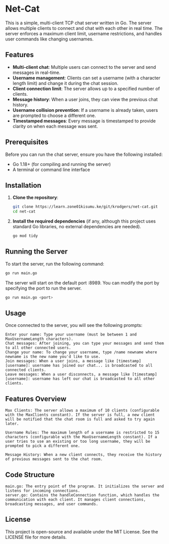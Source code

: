 # Net-Cat

This is a simple, multi-client TCP chat server written in Go. The server allows multiple clients to connect and chat with each other in real time. The server enforces a maximum client limit, username restrictions, and handles user commands like changing usernames.

## Features

- **Multi-client chat**: Multiple users can connect to the server and send messages in real-time.
- **Username management**: Clients can set a username (with a character length limit) and change it during the chat session.
- **Client connection limit**: The server allows up to a specified number of clients.
- **Message history**: When a user joins, they can view the previous chat history.
- **Username collision prevention**: If a username is already taken, users are prompted to choose a different one.
- **Timestamped messages**: Every message is timestamped to provide clarity on when each message was sent.

## Prerequisites

Before you can run the chat server, ensure you have the following installed:

- Go 1.18+ (for compiling and running the server)
- A terminal or command line interface

## Installation

1. **Clone the repository**:

    ```bash
    git clone https://learn.zone01kisumu.ke/git/krodgers/net-cat.git
    cd net-cat
    ```

2. **Install the required dependencies** (if any, although this project uses standard Go libraries, no external dependencies are needed).

    ```bash
    go mod tidy
    ```

## Running the Server

To start the server, run the following command:

```bash
go run main.go
```

The server will start on the default port :8989. You can modify the port by specifying the port to run the server. 
```bash
go run main.go <port>
```
## Usage

Once connected to the server, you will see the following prompts:

    Enter your name: Type your username (must be between 1 and MaxUsernameLength characters).
    Chat messages: After joining, you can type your messages and send them to all other connected users.
    Change your name: To change your username, type /name newname where newname is the new name you'd like to use.
    Join messages: When a user joins, a message like [timestamp][username]: username has joined our chat... is broadcasted to all connected clients.
    Leave messages: When a user disconnects, a message like [timestamp][username]: username has left our chat is broadcasted to all other clients.

## Features Overview

    Max Clients: The server allows a maximum of 10 clients (configurable with the MaxClients constant). If the server is full, a new client will be notified that the chat room is full and asked to try again later.

    Username Rules: The maximum length of a username is restricted to 15 characters (configurable with the MaxUsernameLength constant). If a user tries to use an existing or too long username, they will be prompted to pick a different one.

    Message History: When a new client connects, they receive the history of previous messages sent to the chat room.

## Code Structure

    main.go: The entry point of the program. It initializes the server and listens for incoming connections.
    server.go: Contains the handleConnection function, which handles the communication with each client. It manages client connections, broadcasting messages, and user commands.

## License

This project is open-source and available under the MIT License. See the LICENSE file for more details.